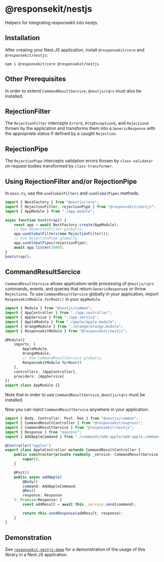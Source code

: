 # @responsekit/nestjs
Helpers for integrating responsekit into nestjs.

## Installation
After creating your Nest.JS application, install `@responsekit/core` and `@responsekit/nestjs`:

```
npm i @responsekit/core @responsekit/nestjs
```

## Other Prerequisites
In order to extend `CommandResultService`, `@nestjs/cqrs` must also be installed.

## RejectionFilter
The `RejectionFilter` intercepts `Error`s, `HttpException`s, and `Rejection`s thrown by the application and transforms them into a `GenericResponse` with the appropriate status if defined by a caught `Rejection`.

## RejectionPipe
The `RejectionPipe` intercepts validation errors thrown by `class-validator` on request bodies transformed by `class-transformer`.

## Using RejectionFilter and/or RejectionPipe
In `main.ts`, use the `useGlobalFilters` and `useGlobalPipes` methods.

```ts
import { NestFactory } from "@nestjs/core";
import { RejectionFilter, rejectionPipe } from "@responsekit/nestjs";
import { AppModule } from "./app.module";

async function bootstrap() {
    const app = await NestFactory.create(AppModule);
    // Use RejectionFilter globally.
    app.useGlobalFilters(new RejectionFilter());
    // Use RejectionPipe globally.
    app.useGlobalPipes(rejectionPipe);
    await app.listen(3000);
}
bootstrap();
```

## CommandResultSercice
`CommandResultService` allows application-wide processing of `@nestjs/cqrs` commands, events, and queries that return `GenericResponse`s or throw `Rejection`s. To use `CommandResultService` globally in your application, import `ResponsekitModule.forRoot()` in your `AppModule`.

```ts
import { Module } from "@nestjs/common";
import { AppController } from "./app.controller";
import { AppService } from "./app.service";
import { AppleModule } from "./apple/apple.module";
import { OrangeModule } from "./orange/orange.module";
import { ResponsekitModule } from "@responsekit/nestjs";

@Module({
    imports: [
        AppleModule,
        OrangeModule,
        // Use CommandResultService globally.
        ResponsekitModule.forRoot()
    ],
    controllers: [AppController],
    providers: [AppService]
})
export class AppModule {}
```

Note that in order to use `CommandResultService`, `@nestjs/cqrs` must be installed.

Now you can inject `CommandResultService` anywhere in your application.

```ts
import { Body, Controller, Post, Res } from "@nestjs/common";
import { CommandResultController } from "@responsekit/express";
import { CommandResultService } from "@responsekit/nestjs";
import { Response } from "express";
import { AddAppleCommand } from "./commands/add-apple/add-apple.command";

@Controller("apples")
export class AppleController extends CommandResultController {
    public constructor(private readonly _service: CommandResultService) {
        super();
    }

    @Post()
    public async addApple(
        @Body()
        command: AddAppleCommand,
        @Res()
        response: Response
    ): Promise<Response> {
        const addResult = await this._service.send(command);

        return this.sendResponse(addResult, response);
    }
}
```

## Demonstration
See [`responsekit-nestjs-demo`](https://github.com/IRCraziestTaxi/responsekit-nestjs-demo) for a demonstration of the usage of this library in a Nest.JS application.